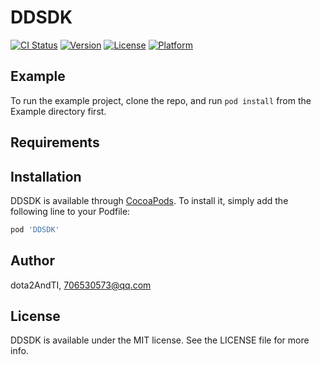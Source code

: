 # DDSDK

[![CI Status](https://img.shields.io/travis/dota2AndTI/DDSDK.svg?style=flat)](https://travis-ci.org/dota2AndTI/DDSDK)
[![Version](https://img.shields.io/cocoapods/v/DDSDK.svg?style=flat)](https://cocoapods.org/pods/DDSDK)
[![License](https://img.shields.io/cocoapods/l/DDSDK.svg?style=flat)](https://cocoapods.org/pods/DDSDK)
[![Platform](https://img.shields.io/cocoapods/p/DDSDK.svg?style=flat)](https://cocoapods.org/pods/DDSDK)

## Example

To run the example project, clone the repo, and run `pod install` from the Example directory first.

## Requirements

## Installation

DDSDK is available through [CocoaPods](https://cocoapods.org). To install
it, simply add the following line to your Podfile:

```ruby
pod 'DDSDK'
```

## Author

dota2AndTI, 706530573@qq.com

## License

DDSDK is available under the MIT license. See the LICENSE file for more info.
